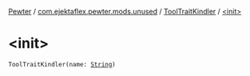 [Pewter](../../index.md) / [com.ejektaflex.pewter.mods.unused](../index.md) / [ToolTraitKindler](index.md) / [&lt;init&gt;](./-init-.md)

# &lt;init&gt;

`ToolTraitKindler(name: `[`String`](https://kotlinlang.org/api/latest/jvm/stdlib/kotlin/-string/index.html)`)`